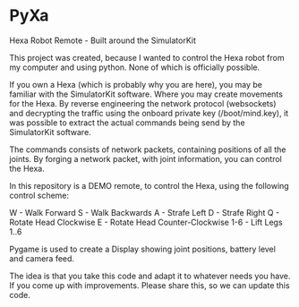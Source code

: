 # PyXa
Hexa Robot Remote - Built around the SimulatorKit

This project was created, because I wanted to control the Hexa robot from my computer and using python. None of which is officially possible.

If you own a Hexa (which is probably why you are here), you may be familiar with the SimulatorKit software. Where you may create movements for the Hexa. By reverse engineering the network protocol (websockets) and decrypting the traffic using the onboard private key (/boot/mind.key), it was possible to extract the actual commands being send by the SimulatorKit software. 

The commands consists of network packets, containing positions of all the joints. By forging a network packet, with joint information, you can control the Hexa.

In this repository is a DEMO remote, to control the Hexa, using the following control scheme:

W - Walk Forward
S - Walk Backwards
A - Strafe Left
D - Strafe Right
Q - Rotate Head Clockwise
E - Rotate Head Counter-Clockwise
1-6 - Lift Legs 1..6

Pygame is used to create a Display showing joint positions, battery level and camera feed.

The idea is that you take this code and adapt it to whatever needs you have. If you come up with improvements. Please share this, so we can update this code.

